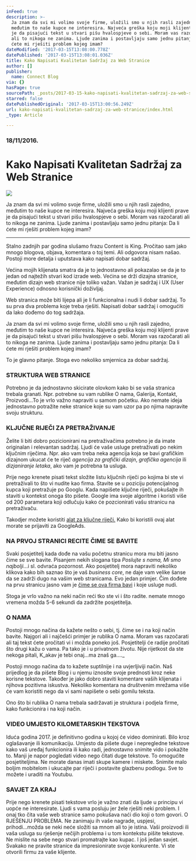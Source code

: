 ```yaml
---
inFeed: true
description: >-
  Ja znam da svi mi volimo svoje firme, uložili smo u njih rasli zajedno,
  međutim to naše kupce ne interesira. Najveća greška koju moji klijenti prave
  je da pisajući tekst u stvari pišu hvalospjeve o sebi. Moram vas razočarati
  ali to nikoga ne zanima. Ljude zanima i postavljaju samo jednu pitanja: Da li
  ćete mi rješiti problem kojeg imam?
dateModified: '2017-03-15T13:08:00.778Z'
datePublished: '2017-03-15T13:08:01.036Z'
title: Kako Napisati Kvalitetan Sadržaj za Web Stranice
author: []
publisher:
  name: Connect Blog
via: {}
hasPage: true
sourcePath: _posts/2017-03-15-kako-napisati-kvalitetan-sadrzaj-za-web-stranice.md
starred: false
datePublishedOriginal: '2017-03-15T13:00:56.249Z'
url: kako-napisati-kvalitetan-sadrzaj-za-web-stranice/index.html
_type: Article

---
```

### 18/11/2016\.

# Kako Napisati Kvalitetan Sadržaj za Web Stranice
![](https://the-grid-user-content.s3-us-west-2.amazonaws.com/881f2b12-fbf7-4916-965c-3006a50550f2.jpg)

Ja znam da svi mi volimo svoje firme, uložili smo u njih rasli zajedno, međutim to naše kupce ne interesira. Najveća greška koju moji klijenti prave je da pisajući tekst u stvari pišu hvalospjeve o sebi. Moram vas razočarati ali to nikoga ne zanima. Ljude zanima i postavljaju samo jednu pitanja: Da li ćete mi rješiti problem kojeg imam?

---

Stalno zadnjih par godina slušamo frazu Content is King. Pročitao sam jako mnogo blogova, objava, komentara o toj temi. Ali odgovora nisam našao. Postoji more detalja i uputstava kako napisati dobar sadržaj.

Većina mojih klijenata smatra da je to jednostavno ali pokazalao se da je to jedan od najtežih stvari kod izrade web. Većina se drži dizajna stranice, međutim dizajn web stranice nije toliko važan. Važan je sadržaj i UX (User Experience) odnosno korisnički doživljaj.

Web stranica može biti lijepa ali je li funkcionalna i nudi li dobar sadržaj. To su prva dva problema koje treba rješiti. Napisati dobar sadržaj i omogućiti da lako dođemo do tog sadržaja.

Ja znam da svi mi volimo svoje firme, uložili smo u njih rasli zajedno, međutim to naše kupce ne interesira. Najveća greška koju moji klijenti prave je da pisajući tekst u stvari pišu hvalospjeve o sebi. Moram vas razočarati ali to nikoga ne zanima. Ljude zanima i postavljaju samo jednu pitanja: Da li ćete mi rješiti problem kojeg imam?

To je glavno pitanje. Stoga evo nekoliko smjernica za dobar sadržaj.

### STRUKTURA WEB STRANICE

Potrebno je da jednostavno skicirate olovkom kako bi se vaša stranica trebala granati. Npr. potrebne su vam rublike O nama, Galerija, Kontakt, Proizvodi...To je vrlo važno napraviti u samom početku. Ako nemate ideja jednostavno potražite neke stranice koje su vam uzor pa po njima napravite svoju strukturu.

### KLJUČNE RIJEČI ZA PRETRAŽIVANJE

Želite li biti dobro pozicionirani na pretraživačima potrebno je da imate originalan i relevantan sadržaj. Ljudi će vaše usluge pretraživati po nekim ključnim riječima. Npr. ako vam treba neka agencija koja se bavi grafičkim dizajnom ukucat će te riječ _agencija za grafički dizajn_, _grafička agencija_ ili _dizjaniranje letaka_, ako vam je potrebna ta usluga.

Prije nego krenete pisati tekst složite listu ključnih riječi po kojima bi ste vi pretraživali to što vi nudite kao firma. Stavite se u poziciju potencijalnog kupca koji pretražuje po Googlu. Kada napišete ključne riječi, pokušajte ih staviti u kontekst onoga što pišete. Google ima svoje algoritme i koristi više od 200 parametara koji odlučuju kako će pozcionirati vašu stranicu na pretraživaču.

Takodjer možete koristiti [alat za ključne riječi.][0] Kako bi koristili ovaj alat morate se prijaviti za GoogleAds.

### NA PRVOJ STRANICI RECITE ČIME SE BAVITE

Svaki posjetitelj kada dođe na vašu početnu stranicu mora mu biti jasno čime se sve bavite. Pisanjem nekih slogana tipa _Poslujte s nama, Mi smo najbolji._..i sl. odvraća pozornost. Ako posjetitelj mora napraviti nekoliko klikova kako bih saznao što je vaš _business core_, ne daje vam velike šanse da se zadrži dugo na vašim web stranicama. Evo jedan primjer. Čim dođete na prvu stranicu jasno vam je [čime se ova firma bavi][1] i koje usluge nudi.

Stoga je vrlo važno na neki način reći tko ste vi i što radite. nemate mnogo vremena možda 5-6 sekundi da zadržite posjetitelja.

### O NAMA

Postoji mnogo načina da kažete nešto o sebi, tj. čime se i na koji način bavite. Najgori ali i najčešći primjer je rublika O nama. Moram vas razočarati ali taj tekst ćete pročitati vi i možda poneko još. Posjetitelji će radije pročitati što drugi kažu o vama. Pa tako je i u privatnom životu. Nije rijetkost da ste nekoga pitali, K_akav je tebi onaj...ma znaš ga...._

Postoji mnogo načina da to kažete suptilnije i na uvjerljiviji način. Naš prijedlog je da pišete Blog i u njemu iznosite svoje prednosti kroz neke korisne tekstove. Također je jako dobro staviti komentare vaših klijenata i njihova pozitivna iskustva. Nekoliko komentara na društvenim mrežama više će vam koristiti nego da vi sami napišete o sebi gomilu teksta.

Ono što bi rublika O nama trebala sadržavati je struktura i podjela firme, kako funkcionira i na koji način.

### VIDEO UMJESTO KILOMETARSKIH TEKSTOVA

Iduća godina 2017\. je definitivno godina u kojoj će video dominirati. Bilo kroz oglašavanje ili komunikaciju. Umjesto da pišete duge i nepregledne tekstove kako vaš uređaj funkcionira ili kako radi, jednostavno snimite vido i pokažite to. Manji je napor pogledati video nego čitati duge tekstove. To omogućite posjetiteljima. Ne morate danas imati skupe kamere i miskete. Snimite malo boljim mobitelom i ukucajte par riječi i postavite glazbenu podlogu. Sve to možete i uraditi na Youtubu.

### SAVJET ZA KRAJ

Prije nego krenete pisati tekstove vrlo je važno znati da ljude u principu vi uopće ne interesirate. Ljudi s vama posluju jer žele rješiti neki problem. I onaj tko čita vaše web stranice samo pokušava naći dio koji o tom govori. O RJEŠENJU PROBLEMA. Ne zanimaju ih vaše nagrade, uspjesi, prihodi...možda se neki neće složiti sa mnom ali to je istina. Vaši proizvodi ili vaša usluga su rješenje nečijih problema i u tom kontekstu pišite tekstove. Ne mislite na sebe nego stvari promatrajte kao kupac. I još jedan savjet. Svakako ne pravite stranice da impresionirate svoje konkurente. Vi ste otvorili firmu za vaše klijente.

[0]: https://adwords.google.hr/KeywordPlanner
[1]: http://novisvijet.com/